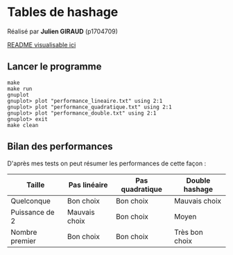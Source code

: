 # Tables de hashage

Réalisé par **Julien GIRAUD** (p1704709)

[README visualisable ici](https://github.com/LicorneMagique/Cours_L3/tree/master/Algorithmique_Programmation_et_Complexit%C3%A9/TP4/C%2B%2B)

## Lancer le programme

```shell
make
make run
gnuplot
gnuplot> plot "performance_lineaire.txt" using 2:1
gnuplot> plot "performance_quadratique.txt" using 2:1
gnuplot> plot "performance_double.txt" using 2:1
gnuplot> exit
make clean
```

## Bilan des performances

D'après mes tests on peut résumer les performances de cette façon :

| Taille         | Pas linéaire  | Pas quadratique | Double hashage |
| -------------- | ------------- | --------------- | -------------- |
| Quelconque     | Bon choix     | Bon choix       | Mauvais choix  |
| Puissance de 2 | Mauvais choix | Bon choix       | Moyen          |
| Nombre premier | Bon choix     | Bon choix       | Très bon choix |
